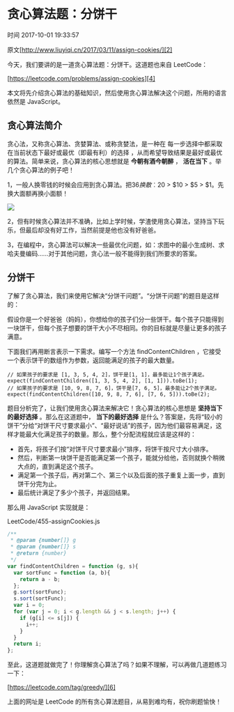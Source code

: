# 贪心算法题：分饼干

 时间 2017-10-01 19:33:57  

原文[http://www.liuyiqi.cn/2017/03/11/assign-cookies/][2]


今天，我们要讲的是一道贪心算法题：分饼干。这道题也来自 LeetCode：

[https://leetcode.com/problems/assign-cookies][4]

本文将先介绍贪心算法的基础知识，然后使用贪心算法解决这个问题，所用的语言依然是 JavaScript。

## 贪心算法简介 

贪心法，又称贪心算法、贪婪算法、或称贪婪法，是一种在 每一步选择中都采取在当前状态下最好或最优（即最有利）的选择 ，从而希望导致结果是最好或最优的算法。简单来说，贪心算法的核心思想就是 **今朝有酒今朝醉** ， **活在当下** 。举几个贪心算法的例子吧！ 

1，一般人换零钱的时候会应用到贪心算法。把$36换散︰$20 > $10 > $5 > $1。先换大面额再换小面额！

![][5]

2，但有时候贪心算法并不准确，比如上学时候，学渣使用贪心算法，坚持当下玩乐，但最后却没有好工作，当然前提是他也没有好爸爸。

3，在编程中，贪心算法可以解决一些最优化问题，如：求图中的最小生成树、求哈夫曼编码……对于其他问题，贪心法一般不能得到我们所要求的答案。

## 分饼干 

了解了贪心算法，我们来使用它解决“分饼干问题”。“分饼干问题”的题目是这样的：

假设你是一个好爸爸（妈妈），你想给你的孩子们分一些饼干。每个孩子只能得到一块饼干，但每个孩子想要的饼干大小不尽相同。你的目标就是尽量让更多的孩子满意。

下面我们再用断言表示一下需求。编写一个方法 findContentChildren ，它接受一个表示饼干的数组作为参数，返回能满足的孩子的最大数量。 

    // 如果孩子的要求是 [1, 3, 5, 4, 2]，饼干是[1, 1]，最多能让1个孩子满足。
    expect(findContentChildren([1, 3, 5, 4, 2], [1, 1])).toBe(1);
    // 如果孩子的要求是 [10, 9, 8, 7, 6]，饼干是[7, 6, 5]，最多能让2个孩子满足。
    expect(findContentChildren([10, 9, 8, 7, 6], [7, 6, 5])).toBe(2);
    

题目分析完了，让我们使用贪心算法来解决它！贪心算法的核心思想是 **坚持当下的最好选择** 。那么在这道题中， **当下的最好选择** 是什么？答案是，先将“较小的饼干”分给“对饼干尺寸要求最小”、“最好说话”的孩子，因为他们最容易满足，这样才能最大化满足孩子的数量。那么，整个分配流程就应该是这样的： 

* 首先，将孩子们按“对饼干尺寸要求最小”排序，将饼干按尺寸大小排序。
* 然后，判断第一块饼干是否能满足第一个孩子，能就分给他，否则就换个稍微大点的，直到满足这个孩子。
* 满足第一个孩子后，再对第二个、第三个以及后面的孩子重复上面一步，直到饼干分完为止。
* 最后统计满足了多少个孩子，并返回结果。

那么用 JavaScript 实现就是：

LeetCode/455-assignCookies.js

```js
/**
 * @param {number[]} g
 * @param {number[]} s
 * @return {number}
 */
var findContentChildren = function (g, s){
  var sortFunc = function (a, b){
    return a - b;
  };
  g.sort(sortFunc);
  s.sort(sortFunc);
  var i = 0;
  for (var j = 0; i < g.length && j < s.length; j++) {
    if (g[i] <= s[j]) {
      i++;
    }
  }
  return i;
};
```

至此，这道题就做完了！你理解贪心算法了吗？如果不理解，可以再做几道题练习一下：

[https://leetcode.com/tag/greedy/][6]

上面的网址是 LeetCode 的所有贪心算法题目，从易到难均有，祝你刷题愉快！


[2]: http://www.liuyiqi.cn/2017/03/11/assign-cookies/
[4]: https://leetcode.com/problems/assign-cookies
[5]: ../img/iuaI7fq.png
[6]: https://leetcode.com/tag/greedy/